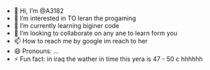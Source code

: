 - 👋 Hi, I’m @A3182
- 👀 I’m interested in TO leran the progaming 
- 🌱 I’m currently learning biginer code
- 💞️ I’m looking to collaborate on any ane to learn form you
- 📫 How to reach me by google im reach to her 
- 😄 Pronouns: ...
- ⚡ Fun fact: in iraq the wather in time this yera is 47 - 50 c hhhhhh

<!---
A3182/A3182 is a ✨ special ✨ repository because its `README.md` (this file) appears on your GitHub profile.
You can click the Preview link to take a look at your changes.
--->
